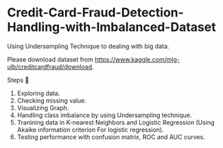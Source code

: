 # Credit-Card-Fraud-Detection-Handling-with-Imbalanced-Dataset
Using Undersampling Technique to dealing with big data.

Please download dataset from https://www.kaggle.com/mlg-ulb/creditcardfraud/download.

Steps 🍹
1. Exploring data.
2. Checking missing value.
3. Visualizing Graph.
3. Handling class imbalance by using Undersampling technique.
4. Tranining data in K-nearest Neighbors and Logistic Regression (Using Akaike information criterion For logistic regression). 
5. Testing performance with confusion matrix, ROC and AUC curves.

